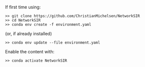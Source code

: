 If first time using:

    >> git clone https://github.com/ChristianMichelsen/NetworkSIR
    >> cd NetworkSIR
    >> conda env create -f environment.yaml

(or, if already installed)

    >> conda env update --file environment.yaml

Enable the content with:

    >> conda activate NetworkSIR
